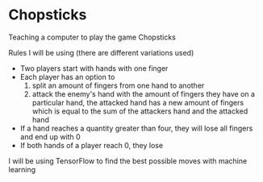 # Chopsticks
Teaching a computer to play the game Chopsticks

Rules I will be using (there are different variations used)

- Two players start with hands with one finger
- Each player has an option to
    1. split an amount of fingers from one hand to another
    2. attack the enemy's hand with the amount of fingers they have on a particular hand, the attacked hand has a new amount of fingers which is equal to the sum of the attackers hand and the attacked hand
- If a hand reaches a quantity greater than four, they will lose all fingers and end up with 0
- If both hands of a player reach 0, they lose

I will be using TensorFlow to find the best possible moves with machine learning
